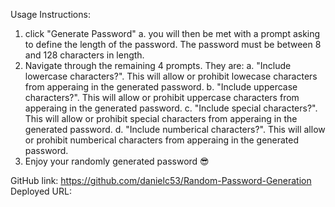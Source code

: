 Usage Instructions:
1. click "Generate Password"
    a. you will then be met with a prompt asking to define the length of the password.  The password must be between 8 and 128 characters in length.
2. Navigate through the remaining 4 prompts.  They are:
    a. "Include lowercase characters?".  This will allow or prohibit lowecase characters from apperaing in the generated password.
    b. "Include uppercase characters?".  This will allow or prohibit uppercase characters from apperaing in the generated password.
    c. "Include special characters?".  This will allow or prohibit special characters from apperaing in the generated password.
    d. "Include numberical characters?".  This will allow or prohibit numberical characters from apperaing in the generated password.
3. Enjoy your randomly generated password 😎

GitHub link: https://github.com/danielc53/Random-Password-Generation
Deployed URL: 
